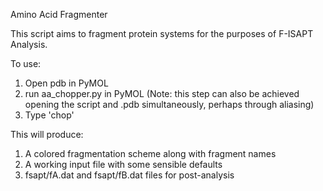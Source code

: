 Amino Acid Fragmenter 

This script aims to fragment protein systems for the purposes of
F-ISAPT Analysis. 



To use:
1) Open pdb in PyMOL
2) run aa_chopper.py in PyMOL (Note: this step can also be achieved opening the script and .pdb simultaneously, perhaps through aliasing)
3) Type 'chop'

This will produce:
1) A colored fragmentation scheme along with fragment names
2) A working input file with some sensible defaults
3) fsapt/fA.dat and fsapt/fB.dat files for post-analysis

